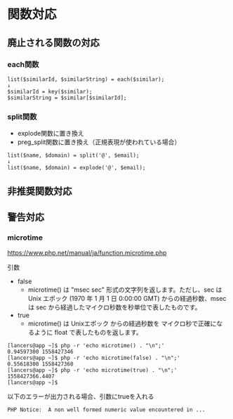 # 関数対応

## 廃止される関数の対応

### each関数

```
list($similarId, $similarString) = each($similar);
↓
$similarId = key($similar);
$similarString = $similar[$similarId];
```

### split関数

- explode関数に置き換え
- preg_split関数に置き換え（正規表現が使われている場合）

```
list($name, $domain) = split('@', $email);
↓
list($name, $domain) = explode('@', $email);
```

## 非推奨関数対応

## 警告対応

### microtime

https://www.php.net/manual/ja/function.microtime.php

引数
- false
  - microtime() は "msec sec" 形式の文字列を返します。ただし、sec は Unix エポック (1970 年 1 月 1 日 0:00:00 GMT) からの経過秒数、msec は sec から経過したマイクロ秒数を秒単位で表したものです。
- true
  - microtime() は Unixエポック からの経過秒数を マイクロ秒で正確になるように float で表したものを返します。
    
```
[lancers@app ~]$ php -r 'echo microtime() . "\n";'
0.94597300 1558427346
[lancers@app ~]$ php -r 'echo microtime(false) . "\n";'
0.55618300 1558427360
[lancers@app ~]$ php -r 'echo microtime(true) . "\n";'
1558427366.4407
[lancers@app ~]$
```

以下のエラーが出力される場合、引数にtrueを入れる
```
PHP Notice:  A non well formed numeric value encountered in ...
```
